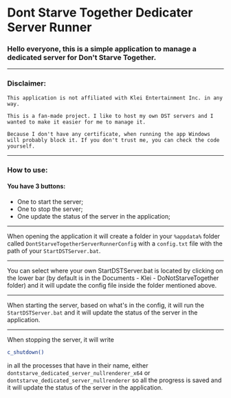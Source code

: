# Dont Starve Together Dedicater Server Runner

### Hello everyone, this is a simple application to manage a dedicated server for Don't Starve Together.

---

### Disclaimer: 

```This application is not affiliated with Klei Entertainment Inc. in any way.```

```This is a fan-made project. I like to host my own DST servers and I wanted to make it easier for me to manage it.```

```Because I don't have any certificate, when running the app Windows will probably block it. If you don't trust me, you can check the code yourself.```

---

### How to use:

#### You have 3 buttons:
- One to start the server;
- One to stop the server;
- One update the status of the server in the application;

---

When opening the application it will create a folder in your `%appdata%` folder called `DontStarveTogetherServerRunnerConfig` with a `config.txt` file with the path of your `StartDSTServer.bat`.

---

You can select where your own StartDSTServer.bat is located by clicking on the lower bar (by default is in the Documents - Klei - DoNotStarveTogether folder) and it will update the config file inside the folder mentioned above.

---

When starting the server, based on what's in the config, it will run the `StartDSTServer.bat` and it will update the status of the server in the application.

---

When stopping the server, it will write 
```bash
c_shutdown()
```
in all the processes that have in their name, either `dontstarve_dedicated_server_nullrenderer_x64` or `dontstarve_dedicated_server_nullrenderer` so all the progress is saved and it will update the status of the server in the application.

